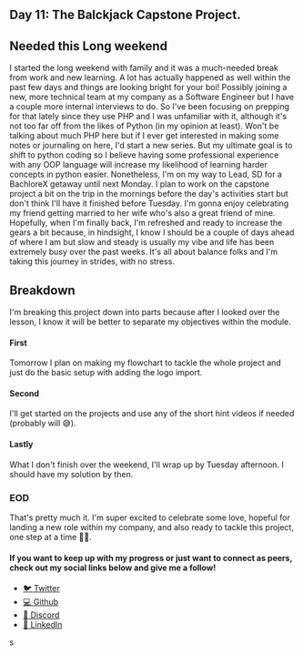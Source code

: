 ## Day 11: The Balckjack Capstone Project.


## Needed this Long weekend 
I started the long weekend with family and it was a much-needed break from work and new learning. A lot has actually happened as well within the past few days and things are looking bright for your boi! Possibly joining a new, more technical team at my company as a Software Engineer but I have a couple more internal interviews to do. 
So I've been focusing on prepping for that lately since they use PHP and I was unfamiliar with it, although it's not too far off from the likes of Python (in my opinion at least). Won't be talking about much PHP here but if I ever get interested in making some notes or journaling on here, I'd start a new series. But my ultimate goal is to shift to python coding so I believe having some professional experience with any OOP language will increase my likelihood of learning harder concepts in python easier. Nonetheless, I'm on my way to Lead, SD for a BachloreX getaway until next Monday. I plan to work on the capstone project a bit on the trip in the mornings before the day's activities start but don't think I'll have it finished before Tuesday. I'm gonna enjoy celebrating my friend getting married to her wife who's also a great friend of mine. Hopefully, when I'm finally back, I'm refreshed and ready to increase the gears a bit because, in hindsight, I know I should be a couple of days ahead of where I am but slow and steady is usually my vibe and life has been extremely busy over the past weeks. It's all about balance folks and I'm taking this journey in strides, with no stress.

## Breakdown
I'm breaking this project down into parts because after I looked over the lesson, I know it will be better to separate my objectives within the module.

#### First
Tomorrow I plan on making my flowchart to tackle the whole project and just do the basic setup with adding the logo import. 

#### Second
I'll get started on the projects and use any of the short hint videos if needed (probably will 😅).

#### Lastly
What I don't finish over the weekend, I'll wrap up by Tuesday afternoon. I should have my solution by then.

### EOD
That's pretty much it. I'm super excited to celebrate some love, hopeful for landing a new role within my company, and also ready to tackle this project, one step at a time ✌🏾.

#### If you want to keep up with my progress or just want to connect as peers, check out my social links below and give me a follow!

<ul>
<li><a href="https://twitter.com/RingoMandingo93" target="_blank">🐦 Twitter</a></li>
<li><a href="https://github.com/kdleonard93" target="_blank">💻 Github</a></li>
<li><a href="https://discord.com/users/407639833146818570" target="_blank">👾 Discord</a></li>
<li><a href="https://www.linkedin.com/in/kyle-leonard93/" target="_blank">👔 LinkedIn</a></li>
</ul>s